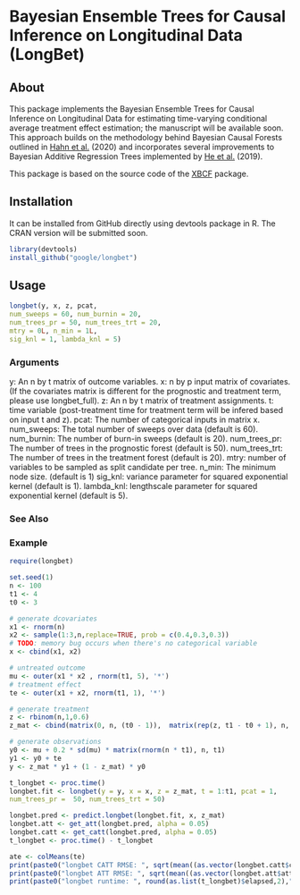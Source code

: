 # Bayesian Ensemble Trees for Causal Inference on Longitudinal Data (LongBet)

## About

This package implements the Bayesian Ensemble Trees for Causal Inference on 
Longitudinal Data for estimating time-varying conditional average treatment effect 
estimation; the manuscript will be available soon. 
This approach builds on the methodology behind Bayesian Causal Forests outlined 
in [Hahn et al.](https://projecteuclid.org/euclid.ba/1580461461) (2020) and 
incorporates several improvements to Bayesian Additive Regression Trees 
implemented by [He et al.](http://proceedings.mlr.press/v89/he19a.html) (2019).

This package is based on the source code of the [XBCF](https://github.com/socket778/XBCF) 
package.

## Installation
It can be installed from GitHub directly using devtools package in R. The CRAN version will be submitted soon.

```R
library(devtools)
install_github("google/longbet")
```

## Usage
```R
longbet(y, x, z, pcat, 
num_sweeps = 60, num_burnin = 20,
num_trees_pr = 50, num_trees_trt = 20,
mtry = 0L, n_min = 1L,
sig_knl = 1, lambda_knl = 5)
```

### Arguments
y: An n by t matrix of outcome variables.
x: n by p input matrix of covariates. (If the covariates matrix is different for the prognostic and treatment term, please use longbet_full).
z: An n by t matrix of treatment assignments.
t: time variable (post-treatment time for treatment term will be infered based on input t and z).
pcat: The number of categorical inputs in matrix x.
num_sweeps: The total number of sweeps over data (default is 60).
num_burnin: The number of burn-in sweeps (default is 20).
num_trees_pr: The number of trees in the prognostic forest (default is 50).
num_trees_trt: The number of trees in the treatment forest (default is 20).
mtry: number of variables to be sampled as split candidate per tree.
n_min: The minimum node size. (default is 1)
sig_knl: variance parameter for squared exponential kernel (default is 1).
lambda_knl: lengthscale parameter for squared exponential kernel (default is 5).

### See Also

### Example
```R
require(longbet)

set.seed(1)
n <- 100
t1 <- 4
t0 <- 3

# generate dcovariates
x1 <- rnorm(n)
x2 <- sample(1:3,n,replace=TRUE, prob = c(0.4,0.3,0.3))
# TODO: memory bug occurs when there's no categorical variable 
x <- cbind(x1, x2)

# untreated outcome
mu <- outer(x1 * x2 , rnorm(t1, 5), '*')
# treatment effect
te <- outer(x1 + x2, rnorm(t1, 1), '*')

# generate treatment
z <- rbinom(n,1,0.6)
z_mat <- cbind(matrix(0, n, (t0 - 1)),  matrix(rep(z, t1 - t0 + 1), n, t1 - t0 + 1))

# generate observations
y0 <- mu + 0.2 * sd(mu) * matrix(rnorm(n * t1), n, t1)
y1 <- y0 + te
y <- z_mat * y1 + (1 - z_mat) * y0

t_longbet <- proc.time()
longbet.fit <- longbet(y = y, x = x, z = z_mat, t = 1:t1, pcat = 1,
num_trees_pr =  50, num_trees_trt = 50)

longbet.pred <- predict.longbet(longbet.fit, x, z_mat)
longbet.att <- get_att(longbet.pred, alpha = 0.05)
longbet.catt <- get_catt(longbet.pred, alpha = 0.05)
t_longbet <- proc.time() - t_longbet

ate <- colMeans(te)
print(paste0("longbet CATT RMSE: ", sqrt(mean((as.vector(longbet.catt$catt[z_mat==1]) - as.vector(te[z_mat==1]))^2))))
print(paste0("longbet ATT RMSE: ", sqrt(mean((as.vector(longbet.att$att) - as.vector(ate[t0:t1]))^2))))
print(paste0("longbet runtime: ", round(as.list(t_longbet)$elapsed,2)," seconds"))

```
